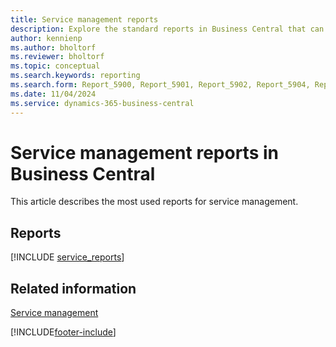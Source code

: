 ```yaml
---
title: Service management reports
description: Explore the standard reports in Business Central that can help you track and manage your service management processes.
author: kennienp
ms.author: bholtorf
ms.reviewer: bholtorf
ms.topic: conceptual
ms.search.keywords: reporting
ms.search.form: Report_5900, Report_5901, Report_5902, Report_5904, Report_5908, Report_5909, Report_5910, Report_5911, Report_5912, Report_5913, Report_5915, Report_5935, Report_5936, Report_5937, Report_5938, Report_5939, Report_5955, Report_5956, Report_5970, Report_5971, Report_5972, Report_5973, Report_5974, Report_5976, Report_5977, Report_5978, Report_5980, Report_5981, Report_5982, Report_5983, Report_5984, Report_5985, Report_5987, Report_5988, Report_6080, Report_6086
ms.date: 11/04/2024
ms.service: dynamics-365-business-central
---
```


# Service management reports in Business Central

This article describes the most used reports for service management.


## Reports

[!INCLUDE [service_reports](includes/service-reports-include.md)]

<!-- 
## Explore finance reports with Report Explorer

[!INCLUDE [finance_reports_report_explorer](includes/finance-reports-report-explorer-include.md)] 
-->


## Related information

[Service management](service-service.md)

[!INCLUDE[footer-include](includes/footer-banner.md)]
